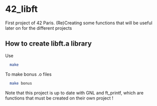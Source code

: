 # 42_libft
First project of 42 Paris. (Re)Creating some functions that will be useful later on for the different projects

## How to create libft.a library
Use
```bash
  make
```
To make bonus .o files
```bash
  make bonus
```
Note that this project is up to date with GNL and ft_printf, which are functions that must be created on their own project !
